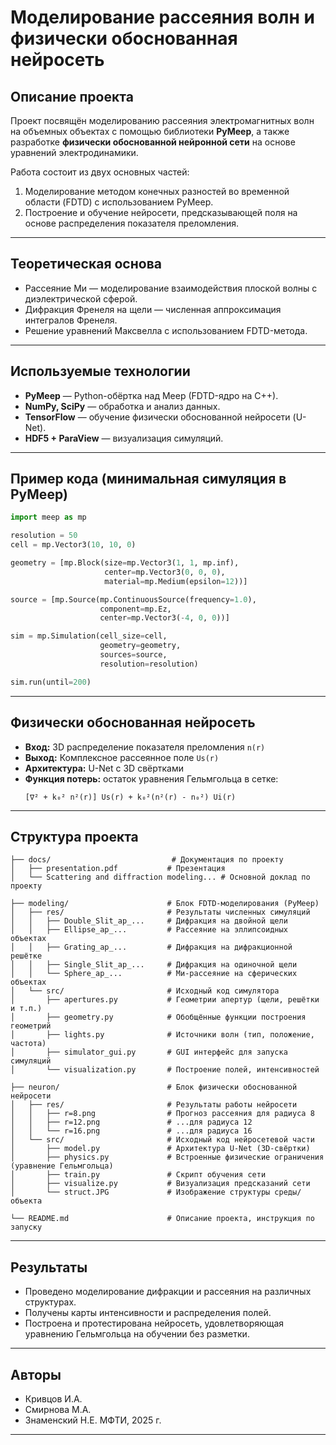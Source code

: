 
# Моделирование рассеяния волн и физически обоснованная нейросеть

## Описание проекта

Проект посвящён моделированию рассеяния электромагнитных волн на объемных объектах с помощью библиотеки **PyMeep**, а также разработке **физически обоснованной нейронной сети** на основе уравнений электродинамики.

Работа состоит из двух основных частей:
1. Моделирование методом конечных разностей во временной области (FDTD) с использованием PyMeep.
2. Построение и обучение нейросети, предсказывающей поля на основе распределения показателя преломления.

---

## Теоретическая основа

- Рассеяние Ми — моделирование взаимодействия плоской волны с диэлектрической сферой.
- Дифракция Френеля на щели — численная аппроксимация интегралов Френеля.
- Решение уравнений Максвелла с использованием FDTD-метода.

---

##  Используемые технологии

- **PyMeep** — Python-обёртка над Meep (FDTD-ядро на C++).
- **NumPy, SciPy** — обработка и анализ данных.
- **TensorFlow** — обучение физически обоснованной нейросети (U-Net).
- **HDF5 + ParaView** — визуализация симуляций.

---

## Пример кода (минимальная симуляция в PyMeep)

```python
import meep as mp

resolution = 50
cell = mp.Vector3(10, 10, 0)

geometry = [mp.Block(size=mp.Vector3(1, 1, mp.inf),
                     center=mp.Vector3(0, 0, 0),
                     material=mp.Medium(epsilon=12))]

source = [mp.Source(mp.ContinuousSource(frequency=1.0),
                    component=mp.Ez,
                    center=mp.Vector3(-4, 0, 0))]

sim = mp.Simulation(cell_size=cell,
                    geometry=geometry,
                    sources=source,
                    resolution=resolution)

sim.run(until=200)
```

---

## Физически обоснованная нейросеть

- **Вход:** 3D распределение показателя преломления `n(r)`
- **Выход:** Комплексное рассеянное поле `Us(r)`
- **Архитектура:** U-Net с 3D свёртками
- **Функция потерь:** остаток уравнения Гельмгольца в сетке:
  ```
  [∇² + k₀² n²(r)] Us(r) + k₀²(n²(r) - n₀²) Ui(r)
  ```

---

## Структура проекта
```
├── docs/                           # Документация по проекту
│   ├── presentation.pdf           # Презентация
│   └── Scattering and diffraction modeling... # Основной доклад по проекту

├── modeling/                      # Блок FDTD-моделирования (PyMeep)
│   ├── res/                       # Результаты численных симуляций
│   │   ├── Double_Slit_ap_...     # Дифракция на двойной щели
│   │   ├── Ellipse_ap_...         # Рассеяние на эллипсоидных объектах
│   │   ├── Grating_ap_...         # Дифракция на дифракционной решётке
│   │   ├── Single_Slit_ap_...     # Дифракция на одиночной щели
│   │   └── Sphere_ap_...          # Ми-рассеяние на сферических объектах
│   └── src/                       # Исходный код симулятора
│       ├── apertures.py           # Геометрии апертур (щели, решётки и т.п.)
│       ├── geometry.py            # Обобщённые функции построения геометрий
│       ├── lights.py              # Источники волн (тип, положение, частота)
│       ├── simulator_gui.py       # GUI интерфейс для запуска симуляций
│       └── visualization.py       # Построение полей, интенсивностей

├── neuron/                        # Блок физически обоснованной нейросети
│   ├── res/                       # Результаты работы нейросети
│   │   ├── r=8.png                # Прогноз рассеяния для радиуса 8
│   │   ├── r=12.png               # ...для радиуса 12
│   │   └── r=16.png               # ...для радиуса 16
│   └── src/                       # Исходный код нейросетевой части
│       ├── model.py               # Архитектура U-Net (3D-свёртки)
│       ├── physics.py             # Встроенные физические ограничения (уравнение Гельмгольца)
│       ├── train.py               # Скрипт обучения сети
│       ├── visualize.py           # Визуализация предсказаний сети
│       └── struct.JPG             # Изображение структуры среды/объекта

└── README.md                      # Описание проекта, инструкция по запуску

```
---

## Результаты

- Проведено моделирование дифракции и рассеяния на различных структурах.
- Получены карты интенсивности и распределения полей.
- Построена и протестирована нейросеть, удовлетворяющая уравнению Гельмгольца на обучении без разметки.

---

## Авторы

- Кривцов И.А.
- Смирнова М.А.
- Знаменский Н.Е.
  МФТИ, 2025 г.

---
